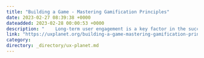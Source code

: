 ```yaml
---
title: "Building a Game - Mastering Gamification Principles"
date: 2023-02-27 08:39:38 +0000
dateadded: 2023-02-28 00:00:53 +0000
description: "    Long-term user engagement is a key factor in the success of any product. But how do we make sure users return to the application? In this…  Continue reading on UX Planet »  "
link: "https://uxplanet.org/building-a-game-mastering-gamification-principles-de932c4aad43?source=rss----819cc2aaeee0---4"
category:
directory: _directory/ux-planet.md
---
```


